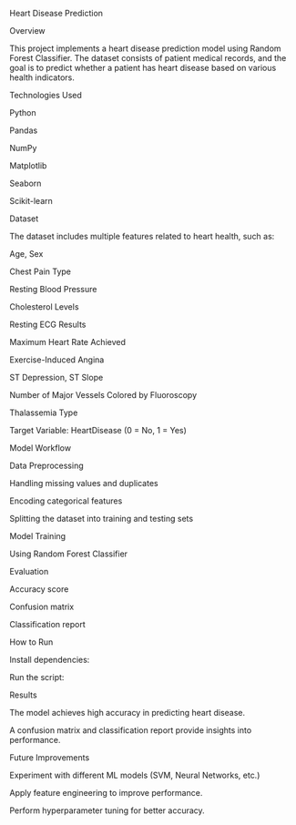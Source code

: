 Heart Disease Prediction

Overview

This project implements a heart disease prediction model using Random Forest Classifier. The dataset consists of patient medical records, and the goal is to predict whether a patient has heart disease based on various health indicators.

Technologies Used

Python

Pandas

NumPy

Matplotlib

Seaborn

Scikit-learn

Dataset

The dataset includes multiple features related to heart health, such as:

Age, Sex

Chest Pain Type

Resting Blood Pressure

Cholesterol Levels

Resting ECG Results

Maximum Heart Rate Achieved

Exercise-Induced Angina

ST Depression, ST Slope

Number of Major Vessels Colored by Fluoroscopy

Thalassemia Type

Target Variable: HeartDisease (0 = No, 1 = Yes)

Model Workflow

Data Preprocessing

Handling missing values and duplicates

Encoding categorical features

Splitting the dataset into training and testing sets

Model Training

Using Random Forest Classifier

Evaluation

Accuracy score

Confusion matrix

Classification report

How to Run

Install dependencies:

Run the script:

Results

The model achieves high accuracy in predicting heart disease.

A confusion matrix and classification report provide insights into performance.

Future Improvements

Experiment with different ML models (SVM, Neural Networks, etc.)

Apply feature engineering to improve performance.

Perform hyperparameter tuning for better accuracy.
